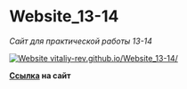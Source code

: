 # Website_13-14
*Сайт для практической работы 13-14*

[![Website vitaliy-rev.github.io/Website_13-14/](https://img.shields.io/website-up-down-green-red/https/vitaliy-rev.github.io.svg)](https://vitaliy-rev.github.io/)

**[Ссылка](https://vitaliy-rev.github.io/Website_13-14/) на сайт**
